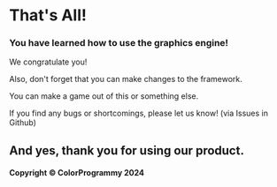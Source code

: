 # That's All!

### You have learned how to use the graphics engine!

We congratulate you!

Also, don't forget that you can make changes to the framework.

You can make a game out of this or something else.

If you find any bugs or shortcomings, please let us know! (via Issues in Github)

## And yes, thank you for using our product.

#### Copyright © ColorProgrammy 2024
